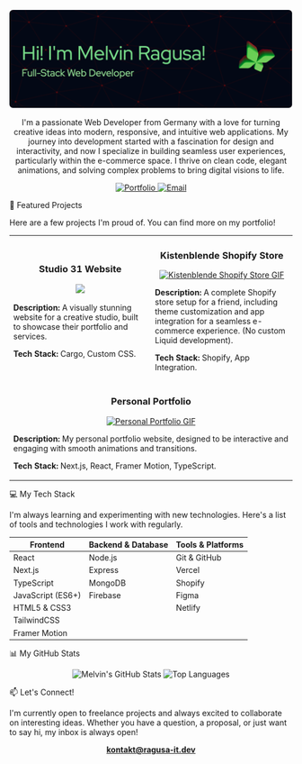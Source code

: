 <p align="center">
<img src="/github-header-image.png" alt="Melvin Ragusa - Web Developer Banner"/>
</p>

<p align="center">
I'm a passionate Web Developer from Germany with a love for turning creative ideas into modern, responsive, and intuitive web applications. My journey into development started with a fascination for design and interactivity, and now I specialize in building seamless user experiences, particularly within the e-commerce space. I thrive on clean code, elegant animations, and solving complex problems to bring digital visions to life.
</p>

<p align="center">
<a href="https://ragusa-it.dev" target="_blank">
<img src="https://img.shields.io/badge/Portfolio-ragusa--it.dev-blue?style=for-the-badge&logo=icloud" alt="Portfolio"/>
</a>
<a href="mailto:kontakt@ragusa-it.dev">
<img src="https://img.shields.io/badge/Email-kontakt%40ragusa--it.dev-red?style=for-the-badge&logo=gmail" alt="Email"/>
</a>
</p>

🚀 Featured Projects

Here are a few projects I'm proud of. You can find more on my portfolio!

<table>
<tr>
<td width="50%">
<h3 align="center">Studio 31 Website</h3>
<p align="center">
<a href="https://studio31.xyz" target="_blank">
<img src="http://api.page2images.com/directlink?p2i_url=http://studio31.xyz&p2i_key=8975b0fbe36b05dd&p2i_device=6&p2i_size=200x200 alt="Studio 31 Website GIF"/>
</a>
</p>
<p><strong>Description:</strong> A visually stunning website for a creative studio, built to showcase their portfolio and services.</p>
<p><strong>Tech Stack:</strong> Cargo, Custom CSS.</p>
</td>
<td width="50%">
<h3 align="center">Kistenblende Shopify Store</h3>
<p align="center">
<a href="https://kistenblende.de" target="_blank">
<img src="https://placehold.co/400x250/333/fff?text=Project+GIF" alt="Kistenblende Shopify Store GIF"/>
</a>
</p>
<p><strong>Description:</strong> A complete Shopify store setup for a friend, including theme customization and app integration for a seamless e-commerce experience. (No custom Liquid development).</p>
<p><strong>Tech Stack:</strong> Shopify, App Integration.</p>
</td>
</tr>
<tr>
<td width="100%" colspan="2">
<h3 align="center">Personal Portfolio</h3>
<p align="center">
<a href="https://ragusa-it.dev" target="_blank">
<img src="https://placehold.co/400x250/333/fff?text=Project+GIF" alt="Personal Portfolio GIF"/>
</a>
</p>
<p><strong>Description:</strong> My personal portfolio website, designed to be interactive and engaging with smooth animations and transitions.</p>
<p><strong>Tech Stack:</strong> Next.js, React, Framer Motion, TypeScript.</p>
</td>
</tr>
</table>

💻 My Tech Stack

I'm always learning and experimenting with new technologies. Here's a list of tools and technologies I work with regularly.

Frontend | Backend & Database | Tools & Platforms
--- | --- | ---
React | Node.js | Git & GitHub
Next.js | Express | Vercel
TypeScript | MongoDB | Shopify
JavaScript (ES6+) | Firebase | Figma
HTML5 & CSS3 | | Netlify
TailwindCSS | |
Framer Motion | |

📊 My GitHub Stats

<p align="center">
<img src="https://github-readme-stats.vercel.app/api?username=ragusa-it&show_icons=true&theme=shadow_red&hide_border=true&include_all_commits=true&count_private=true" alt="Melvin's GitHub Stats" />
<img src="https://github-readme-stats.vercel.app/api/top-langs/?username=ragusa-it&layout=compact&theme=shadow_red&hide_border=true" alt="Top Languages" />
</p>

📫 Let's Connect!

I'm currently open to freelance projects and always excited to collaborate on interesting ideas. Whether you have a question, a proposal, or just want to say hi, my inbox is always open!

<p align="center">
<a href="mailto:kontakt@ragusa-it.dev"><strong>kontakt@ragusa-it.dev</strong></a>
</p>